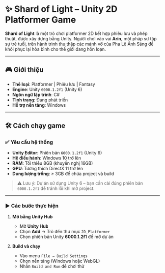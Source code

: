 # ✨ Shard of Light – Unity 2D Platformer Game

**Shard of Light** là một trò chơi platformer 2D kết hợp phiêu lưu và phép thuật, được xây dựng bằng Unity. Người chơi vào vai **Arin**, một pháp sư tập sự trẻ tuổi, trên hành trình thu thập các mảnh vỡ của Pha Lê Ánh Sáng để khôi phục lại hòa bình cho thế giới đang hỗn loạn.

---

## 🎮 Giới thiệu

- **Thể loại**: Platformer | Phiêu lưu | Fantasy  
- **Engine**: Unity `6000.1.2f1` (Unity 6)  
- **Ngôn ngữ lập trình**: C#  
- **Tình trạng**: Đang phát triển  
- **Hỗ trợ nền tảng**: Windows  

---

## 🛠️ Cách chạy game

### ✅ Yêu cầu hệ thống

- **Unity Editor**: Phiên bản `6000.1.2f1` (Unity 6)
- **Hệ điều hành**: Windows 10 trở lên
- **RAM**: Tối thiểu 8GB (khuyến nghị 16GB)
- **GPU**: Tương thích DirectX 11 trở lên
- **Dung lượng trống**: ≥ 3GB để chứa project và build

> ⚠️ Lưu ý: Dự án sử dụng Unity 6 – bạn cần cài đúng phiên bản `6000.1.2f1` để tránh lỗi khi mở project.

---

### ▶️ Các bước thực hiện

1. **Mở bằng Unity Hub**

   - Mở **Unity Hub**
   - Chọn **Add** → Trỏ đến thư mục `2D_Platformer`
   - Chọn phiên bản Unity **6000.1.2f1** để mở dự án

2. **Build và chạy**

   - Vào menu `File → Build Settings`
   - Chọn nền tảng (Windows hoặc WebGL)
   - Nhấn `Build and Run` để chơi thử

